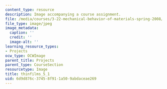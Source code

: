 ```yaml
---
content_type: resource
description: Image accompanying a course assignment.
file: /media/courses/3-22-mechanical-behavior-of-materials-spring-2008/6d9d876c37458f911a509abdaceae269_thinfilms_5_1.jpg
file_type: image/jpeg
image_metadata:
  caption: ''
  credit: ''
  image-alt: ''
learning_resource_types:
- Projects
ocw_type: OCWImage
parent_title: Projects
parent_type: CourseSection
resourcetype: Image
title: thinfilms_5_1
uid: 6d9d876c-3745-8f91-1a50-9abdaceae269
---
```


